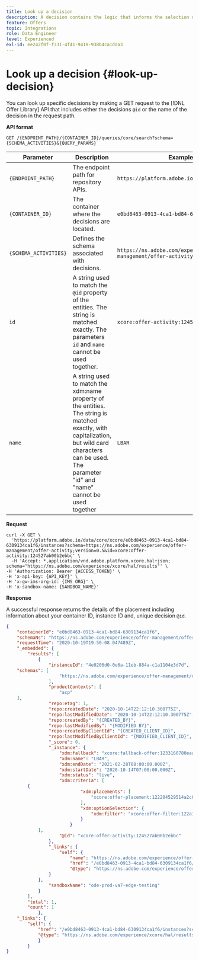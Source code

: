 ```yaml
---
title: Look up a decision
description: A decision contains the logic that informs the selection of an offer.
feature: Offers
topic: Integrations
role: Data Engineer
level: Experienced
exl-id: ee242f0f-f331-4f41-9418-938b4ca1dda3
---
```


# Look up a decision {#look-up-decision}

You can look up specific decisions by making a GET request to the [!DNL Offer Library] API that includes either the decisions `@id` or the name of the decision in the request path.

**API format**

```http
GET /{ENDPOINT_PATH}/{CONTAINER_ID}/queries/core/search?schema={SCHEMA_ACTIVITIES}&{QUERY_PARAMS}
```

| Parameter | Description | Example |
| --------- | ----------- | ------- |
| `{ENDPOINT_PATH}` | The endpoint path for repository APIs. | `https://platform.adobe.io/data/core/xcore/` |
| `{CONTAINER_ID}` | The container where the decisions are located. | `e0bd8463-0913-4ca1-bd84-6309134ca1f6` |
| `{SCHEMA_ACTIVITIES}` | Defines the schema associated with decisions. | `https://ns.adobe.com/experience/offer-management/offer-activity;version=0.5` |
| `id` | A string used to match the `@id` property of the entities. The string is matched exactly. The parameters `id` and `name` cannot be used together. | `xcore:offer-activity:124527ab00b2ebbc` |
| `name` | A string used to match the xdm:name property of the entities. The string is matched exactly, with capitalization, but wild card characters can be used. The parameter "id" and "name" cannot be used together | `LBAR` |

**Request**

```shell
curl -X GET \
  'https://platform.adobe.io/data/core/xcore/e0bd8463-0913-4ca1-bd84-6309134ca1f6/instances?schema=https://ns.adobe.com/experience/offer-management/offer-activity;version=0.5&id=xcore:offer-activity:124527ab00b2ebbc' \
  -H 'Accept: *,application/vnd.adobe.platform.xcore.hal+json; schema="https://ns.adobe.com/experience/xcore/hal/results"' \
-H 'Authorization: Bearer {ACCESS_TOKEN}' \
-H 'x-api-key: {API_KEY}' \
-H 'x-gw-ims-org-id: {IMS_ORG}' \
-H 'x-sandbox-name: {SANDBOX_NAME}'
```

**Response**

A successful response returns the details of the placement including information about your container ID, instance ID and, unique decision `@id`.

```json
{
    "containerId": "e0bd8463-0913-4ca1-bd84-6309134ca1f6",
    "schemaNs": "https://ns.adobe.com/experience/offer-management/offer-activity;version=0.5",
    "requestTime": "2020-10-19T19:50:08.047489Z",
    "_embedded": {
        "results": [
            {
                "instanceId": "4e0206d0-0e6a-11eb-884a-c1a1104e3d7d",
    "schemas": [
                    "https://ns.adobe.com/experience/offer-management/offer-activity;version=0.5"
                ],
                "productContexts": [
                    "acp"
    ],
                "repo:etag": 1,
                "repo:createdDate": "2020-10-14T22:12:10.300775Z",
                "repo:lastModifiedDate": "2020-10-14T22:12:10.300775Z",
                "repo:createdBy": "{CREATED_BY}",
                "repo:lastModifiedBy": "{MODIFIED_BY}",
                "repo:createdByClientId": "{CREATED_CLIENT_ID}",
                "repo:lastModifiedByClientId": "{MODIFIED_CLIENT_ID}",
                "_score": 0,
                "_instance": {
                    "xdm:fallback": "xcore:fallback-offer:1233160780eaa2ef",
                    "xdm:name": "LBAR",
                    "xdm:endDate": "2021-02-28T08:00:00.000Z",
                    "xdm:startDate": "2020-10-14T07:00:00.000Z",
                    "xdm:status": "live",
                    "xdm:criteria": [
        {
                            "xdm:placements": [
                                "xcore:offer-placement:122204529514a2c0"
                            ],
                            "xdm:optionSelection": {
                                "xdm:filter": "xcore:offer-filter:122a120f234dac7f"
                            }
                        }
            ],
                    "@id": "xcore:offer-activity:124527ab00b2ebbc"
                },
                "_links": {
                    "self": {
                        "name": "https://ns.adobe.com/experience/offer-management/offer-activity;version=0.5#4e0206d0-0e6a-11eb-884a-c1a1104e3d7d",
                        "href": "/e0bd8463-0913-4ca1-bd84-6309134ca1f6/instances/4e0206d0-0e6a-11eb-884a-c1a1104e3d7d",
                        "@type": "https://ns.adobe.com/experience/offer-management/offer-activity;version=0.5"
                }
            },
                "sandboxName": "ode-prod-va7-edge-testing"
            }
        ],
        "total": 1,
        "count": 1
            },
    "_links": {
        "self": {
            "href": "/e0bd8463-0913-4ca1-bd84-6309134ca1f6/instances?schema=https://ns.adobe.com/experience/offer-management/offer-activity;version=0.5&id=xcore:offer-activity:124527ab00b2ebbc",
            "@type": "https://ns.adobe.com/experience/xcore/hal/results"
            }   
        }
}
```